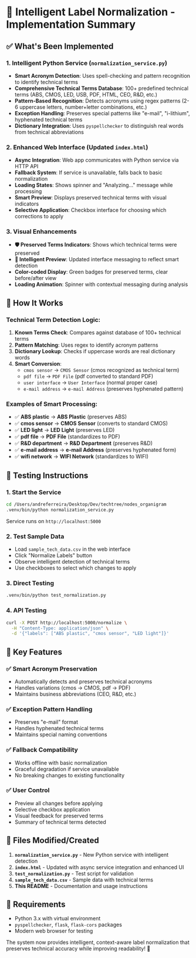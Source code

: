 # 🚀 Intelligent Label Normalization - Implementation Summary

## ✅ What's Been Implemented

### 1. **Intelligent Python Service** (`normalization_service.py`)

- **Smart Acronym Detection**: Uses spell-checking and pattern recognition to identify technical terms
- **Comprehensive Technical Terms Database**: 100+ predefined technical terms (ABS, CMOS, LED, USB, PDF, HTML, CEO, R&D, etc.)
- **Pattern-Based Recognition**: Detects acronyms using regex patterns (2-6 uppercase letters, number+letter combinations, etc.)
- **Exception Handling**: Preserves special patterns like "e-mail", "i-lithium", hyphenated technical terms
- **Dictionary Integration**: Uses `pyspellchecker` to distinguish real words from technical abbreviations

### 2. **Enhanced Web Interface** (Updated `index.html`)

- **Async Integration**: Web app communicates with Python service via HTTP API
- **Fallback System**: If service is unavailable, falls back to basic normalization
- **Loading States**: Shows spinner and "Analyzing..." message while processing
- **Smart Preview**: Displays preserved technical terms with visual indicators
- **Selective Application**: Checkbox interface for choosing which corrections to apply

### 3. **Visual Enhancements**

- **🛡️ Preserved Terms Indicators**: Shows which technical terms were preserved
- **🤖 Intelligent Preview**: Updated interface messaging to reflect smart detection
- **Color-coded Display**: Green badges for preserved terms, clear before/after view
- **Loading Animation**: Spinner with contextual messaging during analysis

## 🔬 How It Works

### Technical Term Detection Logic:

1. **Known Terms Check**: Compares against database of 100+ technical terms
2. **Pattern Matching**: Uses regex to identify acronym patterns
3. **Dictionary Lookup**: Checks if uppercase words are real dictionary words
4. **Smart Conversion**:
   - `cmos sensor` → `CMOS Sensor` (cmos recognized as technical term)
   - `pdf file` → `PDF File` (pdf converted to standard PDF)
   - `user interface` → `User Interface` (normal proper case)
   - `e-mail address` → `e-mail Address` (preserves hyphenated pattern)

### Examples of Smart Processing:

- ✅ **ABS plastic** → **ABS Plastic** (preserves ABS)
- ✅ **cmos sensor** → **CMOS Sensor** (converts to standard CMOS)
- ✅ **LED light** → **LED Light** (preserves LED)
- ✅ **pdf file** → **PDF File** (standardizes to PDF)
- ✅ **R&D department** → **R&D Department** (preserves R&D)
- ✅ **e-mail address** → **e-mail Address** (preserves hyphenated form)
- ✅ **wifi network** → **WIFI Network** (standardizes to WIFI)

## 🧪 Testing Instructions

### 1. **Start the Service**

```bash
cd /Users/andreferreira/Desktop/Dev/techtree/nodes_organigram
.venv/bin/python normalization_service.py
```

Service runs on `http://localhost:5000`

### 2. **Test Sample Data**

- Load `sample_tech_data.csv` in the web interface
- Click "Normalize Labels" button
- Observe intelligent detection of technical terms
- Use checkboxes to select which changes to apply

### 3. **Direct Testing**

```bash
.venv/bin/python test_normalization.py
```

### 4. **API Testing**

```bash
curl -X POST http://localhost:5000/normalize \
  -H "Content-Type: application/json" \
  -d '{"labels": ["ABS plastic", "cmos sensor", "LED light"]}'
```

## 🎯 Key Features

### ✅ **Smart Acronym Preservation**

- Automatically detects and preserves technical acronyms
- Handles variations (cmos → CMOS, pdf → PDF)
- Maintains business abbreviations (CEO, R&D, etc.)

### ✅ **Exception Pattern Handling**

- Preserves "e-mail" format
- Handles hyphenated technical terms
- Maintains special naming conventions

### ✅ **Fallback Compatibility**

- Works offline with basic normalization
- Graceful degradation if service unavailable
- No breaking changes to existing functionality

### ✅ **User Control**

- Preview all changes before applying
- Selective checkbox application
- Visual feedback for preserved terms
- Summary of technical terms detected

## 📁 Files Modified/Created

1. **`normalization_service.py`** - New Python service with intelligent detection
2. **`index.html`** - Updated with async service integration and enhanced UI
3. **`test_normalization.py`** - Test script for validation
4. **`sample_tech_data.csv`** - Sample data with technical terms
5. **This README** - Documentation and usage instructions

## 🔧 Requirements

- Python 3.x with virtual environment
- `pyspellchecker`, `flask`, `flask-cors` packages
- Modern web browser for testing

The system now provides intelligent, context-aware label normalization that preserves technical accuracy while improving readability! 🎉

